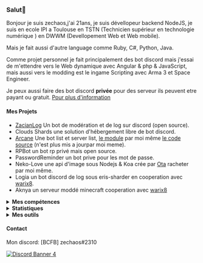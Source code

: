 ### Salut👋 

Bonjour je suis zechaos,j'ai 21ans, je suis dévellopeur backend NodeJS, je suis en ecole IPI a Toulouse en TSTN (Technicien supérieur en technologie numérique ) en DWWM (Devellopement Web et Web mobile).

Mais je fait aussi d'autre language comme Ruby, C#, Python, Java.

Comme projet personnel je fait principalement des bot discord mais j'essai de m'ettendre vers le Web dynamique avec Angular & php & JavaScript, mais aussi vers le modding est le ingame Scripting avec Arma 3 et Space Engineer.

Je peux aussi faire des bot discord **privée** pour des serveur ils peuvent etre payant ou gratuit. [Pour plus d'information](https://github.com/zechaos031/zechaos031/blob/master/info/CustomBot.md)

#### Mes Projets
  - [ZacianLog](https://github.com/zechaos031/ZacianLogs) Un bot de modération et de log sur discord (open source).
  - Clouds Shards une solution d'hébergement libre de bot discord.
  - [Arcane](https://arcane-center.xyz/) Une bot list et server list, [le module](https://www.npmjs.com/package/abcapi) par moi même [le code source](https://github.com/Arcane-Bot-Center/abcAPI) (n'est plus mis a jourpar moi meme).
  - RPBot un bot rp privé mais open source.
  - PasswordReminder un bot prive pour les mot de passe.
  - Neko-Love une api d'image sous Nodejs & Koa crée par [Ota](https://github.com/Steven-Debande) racheter par moi même.
  - Logia un bot discord de log sous eris-sharder en cooperation avec [warix8](https://github.com/warix8).
  - Aknya un serveur moddé minecraft cooperation avec [warix8](https://github.com/warix8)
  
<details>
  <summary><b>Mes compétences</b></summary>
  <details>
  <summary><b>Language</b></summary>
    <details>
  <summary><b>Web</b></summary>
      
![60%](https://progress-bar.dev/40?title=JavaScript) ![30%](https://progress-bar.dev/20?title=HTML) ![30%](https://progress-bar.dev/20?title=CSS)
</details>

<details>
  <summary><b>Backend</b></summary>
  
![90%](https://progress-bar.dev/80?title=NodeJS) ![5%](https://progress-bar.dev/5?title=PHP) ![30%](https://progress-bar.dev/30?title=Deno) ![30%](https://progress-bar.dev/30?title=TypeScript)  ![30%](https://progress-bar.dev/30?title=CoffeeScript)
</details>

<details>
  <summary><b>Autres</b></summary>
  
![20%](https://progress-bar.dev/20?title=Ruby) ![20%](https://progress-bar.dev/20?title=Python) ![60%](https://progress-bar.dev/60?title=Csharp)  ![10%](https://progress-bar.dev/10?title=Lua) ![15%](https://progress-bar.dev/10?title=GML)
  </details>
</details>

<details>
  <summary><b>Game Engine</b></summary>

![30%](https://progress-bar.dev/30?title=Unreal Engine) ![70%](https://progress-bar.dev/70?title=GM2)
</details>

<details>
  <summary><b>OS</b></summary>

![30%](https://progress-bar.dev/30?title=Linux) ![70%](https://progress-bar.dev/70?title=Windows)
</details>

<details>
  <summary><b>Materiel</b></summary>

![90%](https://progress-bar.dev/90?title=Hardware)
</details>

</details>

<details>
  <summary><b>Statistiques</b></summary>
  
  [![Github Statistics](https://github-readme-stats.vercel.app/api?username=zechaos031&theme=radical)](https://github.com/anuraghazra/github-readme-stats)
[![Github Statistics](https://github-profile-trophy.vercel.app/?username=zechaos031&theme=dracula)

<!--START_SECTION:waka-->
![Profile Views](http://img.shields.io/badge/Profile%20Views-11-blue)

**🐱 My Github Data** 

> 🏆 559 Contributions in the Year 2020
 > 
> 📦 43.6 kB Used in Github's Storage 
 > 
> 💼 Opted to Hire
 > 
> 📜 42 Public Repositories
 > 
> 🔑 9 Private Repositories 

**I'm an Early 🐤** 

```text
🌞 Morning    114 commits    ██████░░░░░░░░░░░░░░░░░░░   24.84% 
🌆 Daytime    163 commits    █████████░░░░░░░░░░░░░░░░   35.51% 
🌃 Evening    86 commits     ████░░░░░░░░░░░░░░░░░░░░░   18.74% 
🌙 Night      96 commits     █████░░░░░░░░░░░░░░░░░░░░   20.92%

```
📅 **I'm Most Productive on Monday** 

```text
Monday       132 commits    ███████░░░░░░░░░░░░░░░░░░   28.76% 
Tuesday      79 commits     ████░░░░░░░░░░░░░░░░░░░░░   17.21% 
Wednesday    74 commits     ████░░░░░░░░░░░░░░░░░░░░░   16.12% 
Thursday     56 commits     ███░░░░░░░░░░░░░░░░░░░░░░   12.2% 
Friday       50 commits     ██░░░░░░░░░░░░░░░░░░░░░░░   10.89% 
Saturday     40 commits     ██░░░░░░░░░░░░░░░░░░░░░░░   8.71% 
Sunday       28 commits     █░░░░░░░░░░░░░░░░░░░░░░░░   6.1%

```


📊 **This Week I Spent My Time On** 

```text
⌚︎ Time Zone: Europe/Paris

💬 Programming Languages: 
JavaScript               48 mins             ███████████░░░░░░░░░░░░░░   43.89% 
Other                    18 mins             ████░░░░░░░░░░░░░░░░░░░░░   16.78% 
JSON                     17 mins             ████░░░░░░░░░░░░░░░░░░░░░   16.16% 
C#                       10 mins             ██░░░░░░░░░░░░░░░░░░░░░░░   9.21% 
CSS                      6 mins              █░░░░░░░░░░░░░░░░░░░░░░░░   6.19%

🔥 Editors: 
WebStorm                 1 hr 39 mins        ██████████████████████░░░   89.98% 
Rider                    11 mins             ██░░░░░░░░░░░░░░░░░░░░░░░   10.02%

🐱‍💻 Projects: 
AknyaBot                 56 mins             ████████████░░░░░░░░░░░░░   51.19% 
coursAngular             20 mins             ████░░░░░░░░░░░░░░░░░░░░░   18.34% 
zechaosNode              12 mins             ███░░░░░░░░░░░░░░░░░░░░░░   11.56% 
zechaos                  9 mins              ██░░░░░░░░░░░░░░░░░░░░░░░   8.87% 
BasicIA                  6 mins              █░░░░░░░░░░░░░░░░░░░░░░░░   5.55%

```

**I Mostly Code in JavaScript** 

```text
JavaScript               19 repos            ███████████████████░░░░░░   76.0% 
C#                       4 repos             ████░░░░░░░░░░░░░░░░░░░░░   16.0% 
Python                   1 repo              █░░░░░░░░░░░░░░░░░░░░░░░░   4.0% 
Ruby                     1 repo              █░░░░░░░░░░░░░░░░░░░░░░░░   4.0%

```


**Timeline**

![Chart not found](https://github.com/zechaos031/zechaos031/blob/master/charts/bar_graph.png) 


<!--END_SECTION:waka-->



![Chart not found](https://wakatime.com/share/@82d61414-6426-46d3-ba45-230b1678d094/a854baf3-b811-4627-ac99-e35f0a84f3df.png) 

</details>

<details>
  <summary><b>Mes outils</b></summary>
  
[![Webstorm](https://img.shields.io/badge/Webstrom-007acc?style=for-the-badge&logo=JetBrains&logoColor=white)](https://www.jetbrains.com/)
[![Rider](https://img.shields.io/badge/Rider-007acc?style=for-the-badge&logo=JetBrains&logoColor=white)](https://www.jetbrains.com/)
[![Git](https://img.shields.io/badge/Git-f05032?style=for-the-badge&logo=git&logoColor=white)](https://git-scm.com/)
[![MongoDB](https://img.shields.io/badge/MongoDB-47a248?style=for-the-badge&logo=mongodb&logoColor=white)](https://www.mongodb.com/)    
[![Javascript](https://img.shields.io/badge/Javascript-f7df1e?style=for-the-badge&logo=javascript&logoColor=white)](https://developer.mozilla.org/en-US/docs/Web/JavaScript)
[![Node.js](https://img.shields.io/badge/Node.js-339933?style=for-the-badge&logo=node.js&logoColor=white)](https://nodejs.org/en/)
</details>



#### Contact
Mon discord: [BCFB] zechaos#2310

[![Discord Banner 4](https://discordapp.com/api/guilds/666062901072887819/widget.png?style=banner4)](https://discordapp.com/invite/gTE6dyY)

